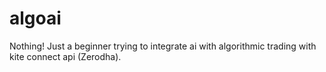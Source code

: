 # algoai
Nothing! Just a beginner trying to integrate ai with algorithmic trading with kite connect api (Zerodha).
